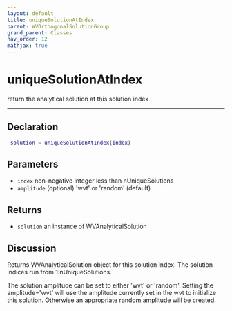 ```yaml
---
layout: default
title: uniqueSolutionAtIndex
parent: WVOrthogonalSolutionGroup
grand_parent: Classes
nav_order: 12
mathjax: true
---
```


#  uniqueSolutionAtIndex

return the analytical solution at this solution index


---

## Declaration
```matlab
 solution = uniqueSolutionAtIndex(index)
```
## Parameters
+ `index`  non-negative integer less than nUniqueSolutions
+ `amplitude`  (optional) 'wvt' or 'random' (default)

## Returns
+ `solution`  an instance of WVAnalyticalSolution

## Discussion

  Returns WVAnalyticalSolution object for this solution index.
  The solution indices run from 1:nUniqueSolutions.
 
  The solution amplitude can be set to either 'wvt' or
  'random'. Setting the amplitude='wvt' will use the amplitude
  currently set in the wvt to initialize this solution.
  Otherwise an appropriate random amplitude will be created.
 
          
